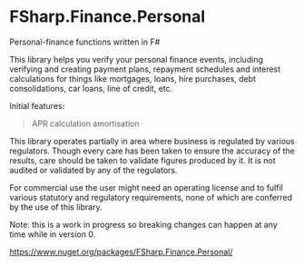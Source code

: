 # FSharp.Finance.Personal

Personal-finance functions written in F#

This library helps you verify your personal finance events, including verifying and creating payment plans, repayment schedules 
and interest calculations for things like mortgages, loans, hire purchases, debt consolidations, car loans, line of credit, etc. 

Initial features:

> APR calculation
> amortisation

This library operates partially in area where business is regulated by various regulators.
Though every care has been taken to ensure the accuracy of the results, care should be taken to validate figures produced by it.
It is not audited or validated by any of the regulators.

For commercial use the user might need an operating license and to fulfil various statutory and regulatory requirements,
none of which are conferred by the use of this library.

Note: this is a work in progress so breaking changes can happen at any time while in version 0.

https://www.nuget.org/packages/FSharp.Finance.Personal/
